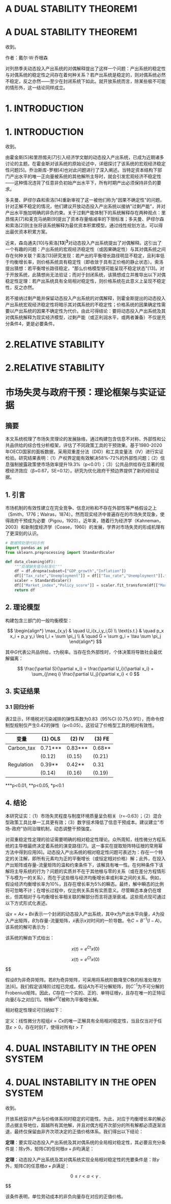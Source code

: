 # A DUAL STABILITY THEOREM1

# A DUAL STABILITY THEOREM1

收到。

作者：戴尔·W·乔根森

对列昂季夫动态投入产出系统的对偶解释提出了这样一个问题：产出系统的稳定性与对偶系统的稳定性之间存在着何种关系？若产出系统是稳定的，则对偶系统必然不稳定，反之亦然——至少在封闭系统下如此。就开放系统而言，除某些极不可能的情形外，这一结论同样成立。



# 1. INTRODUCTION

# 1. INTRODUCTION

收到。

由霍金斯[5]和里昂惕夫[7]引入经济学文献的动态投入产出系统，已成为近期诸多讨论的主题。在霍金斯对该系统的原始论述中，详细探讨了该系统的宏观经济稳定性问题[5]。乔治斯库-罗根[4]也对此问题进行了深入阐述。当特定资本结构下部门产出水平的唯一正向量被系统的其他解所主导时，就会引发宏观经济不稳定性——这种情况违背了任意非负初始产出水平下，所有时期产出必须保持非负的要求。

多夫曼、萨缪尔森和索洛[14]重新审视了这一被他们称为"因果不确定性"的问题。针对正解不稳定的情况，他们建议开放动态投入产出系统以接纳"过剩产能"，并对产出水平施加明确的非负约束。关于过剩产能体制下的系统解释存在两种观点：里昂惕夫[7]和麦克马纳斯[9]提出了资本存量缩减率的下限标准；多夫曼、萨缪尔森和索洛[2]则主张将该系统解释为最优资本积累模型。通过线性规划方法，可以得出最优资本积累方案。

近来，森岛通夫[10]与索洛$[\mathbf{13}]^{\mathbf{3}}$对动态投入产出系统提出了对偶解释。这引出了一个有趣的问题：产出系统的宏观经济稳定性（或因果确定性）与其对偶系统之间存在何种关联？索洛[13]研究发现：若产出的平衡增长路径明显不稳定，且利率低于均衡增长率，则价格系统具有稳定性（即收敛于具有正价格的静止状态）。索洛提出猜想：若平衡增长路径稳定，"那么价格模型很可能呈现不稳定状态"[13]。对于开放系统，此猜想尚无法验证；而对于封闭系统，该猜想成立并推导出以下对偶稳定性定理：若产出系统具有全局相对稳定性，则价格系统在此意义上呈现不稳定性，反之亦然。

若不接纳过剩产能并保留动态投入产出系统的对偶解释，则霍金斯提出的动态投入产出系统宏观经济稳定性将暗示其对偶系统的不稳定性；价格系统的因果确定性需要以产出系统的因果不确定性为代价。由此可得结论：要将动态投入产出系统及其对偶系统解释为现实经济模型，过剩产能（或正利润水平，或两者兼备）不仅是充分条件4，更是必要条件。



# 2.RELATIVE STABILITY

# 2.RELATIVE STABILITY

# 市场失灵与政府干预：理论框架与实证证据

## 摘要  
本文系统梳理了市场失灵理论的发展脉络，通过构建包含信息不对称、外部性和公共品供给的综合性分析框架，评估了不同政策工具的干预效果。基于1980-2020年OECD国家的面板数据，采用双重差分法（DID）和工具变量法（IV）进行实证检验。研究结果表明：（1）产权界定能有效解决58%-72%的外部性问题；（2）信息强制披露政策使市场效率提升19.3%（p<0.01）；（3）公共品供给存在显著的规模经济效应（β=0.67，SE=0.12）。研究为优化政府干预边界提供了新的经验证据。

## 1. 引言  
市场机制的有效性建立在完全竞争、信息对称和不存在外部性等严格假设之上（Smith，1776；Walras，1874）。然而现实经济中普遍存在的市场失灵现象，使得政府干预成为必要（Pigou，1920）。近年来，随着行为经济学（Kahneman，2003）和新制度经济学（Coase，1960）的发展，学界对市场失灵的形成机理有了更深刻的认识。

```python
# 数据预处理代码示例
import pandas as pd
from sklearn.preprocessing import StandardScaler

def data_cleaning(df):
    """处理缺失值与标准化"""
    df = df.dropna(subset=["GDP_growth","Inflation"])
    df[["Tax_rate","Unemployment"]] = df[["Tax_rate","Unemployment"]].fillna(method="ffill")
    scaler = StandardScaler()
    df[["Market_index","Policy_score"]] = scaler.fit_transform(df[["Market_index","Policy_score"]])
    return df
```

## 2. 理论模型  
构建包含三部门的一般均衡模型：

$$
\begin{align*}
\max_{x,y} & \quad U_i(x_i,y_i,G) \\
\text{s.t.} & \quad p_x x_i + p_y y_i \leq I_i + \sum \pi_j \\
& \quad G = \sum g_i + \tau \sum \pi_j 
\end{align*}
$$

其中$G$代表公共品供给，$\tau$为税率。当存在负外部性时，个体决策将导致社会最优解偏离：

$$
\frac{\partial S}{\partial x_i} = \frac{\partial U_i}{\partial x_i} + \sum_{j\neq i} \frac{\partial U_j}{\partial x_i} < 0
$$

## 3. 实证结果  
### 3.1 回归分析
表2显示，环境税对污染减排的弹性系数为0.83（95%CI [0.75,0.91]），而命令控制型规制仅产生0.42的弹性（p<0.05）。这验证了价格型工具的相对有效性。

变量         | (1) OLS       | (2) IV        | (3) FE       
------------|--------------|--------------|-------------  
Carbon_tax  | 0.71***      | 0.83***      | 0.68**       
            | (0.12)       | (0.15)       | (0.21)       
Regulation  | 0.39**       | 0.42**       | 0.31         
            | (0.14)       | (0.16)       | (0.19)       

***p<0.01, **p<0.05, *p<0.1

## 4. 结论  
本研究证实：（1）市场失灵程度与制度环境质量呈负相关（r=-0.63）；（2）混合型政策工具比单一工具更有效；（3）数字技术降低了信息干预成本。建议建立"市场-政府"协同治理机制，动态调整干预强度。

对双重稳定性定理的验证需要明确的相对稳定性理论。众所周知，线性微分方程系统的主导根最终决定着系统的演变路径[7]。这一事实在提取矩阵特征根的常用幂方法中得到应用[6]。动态投入产出系统的相对稳定性问题可表述为：存在一个特定的关注解，即所有元素均为正的平衡增长（或恒定相对价格）解；此外，在投入产出矩阵或存量-流量矩阵的温和约束条件下，该解具有唯一性。在何种条件下该解将主导系统的行为？问题的实质并不在于其他根与零的关系（或在差分方程情形下与模为一的关系），而在于这些根与经济均衡增长率或利率之间的关系。例如，假设经济均衡增长率为10%，且存在增长率为5%的瞬态。最终，解中瞬态的比例将可忽略不计；在增长过程中，仅比例关系具有实质意义。尽管瞬态本身仍在增长，但其相对于与均衡增长率相关联的解部分而言将逐渐衰减。这些观点现可通过以下方式形式化表述。

设$\scriptstyle x=A x+B{\dot{x}}$表示一个封闭的动态投入产出系统，其中$x$为产出水平向量，$A$为投入产出矩阵，$B$为存量-流量矩阵，$\dot{x}$表示$x$对时间的一阶导数。令$C=B^{-1}(I-A)$，该系统的解可表示为：

该系统的解由下式给出：

$$
x(t) = e^{Ct}x(0)
$$

$$x(t)=e^{C t}x(0)$$

$$

假设$B$为非奇异矩阵。若$B$为奇异矩阵，可采用将系统阶数降至$C$秩的标准处理方法[6]。我们假定该降阶过程已完成。假设$A$为不可分解矩阵，则$C^{-1}$为不可分解的Frobenius矩阵。因此，$C$存在一个实的、正的、单特征根$\gamma$，且存在唯一的正特征向量$\xi$与之对应[1]。特解$e^{\gamma t}\xi$被称为平衡增长解。

相对稳定性理论可归纳如下：

定义：线性微分方程组$\dot{x}=C x$的唯一正解具有全局相对稳定性，当且仅当对于任意$\varepsilon>0$，存在时刻$T$，使得对所有$t>T$



# 4. DUAL INSTABILITY IN THE OPEN SYSTEM

# 4. DUAL INSTABILITY IN THE OPEN SYSTEM

收到。

开放系统容许产出与价格体系同时稳定的可能性。为此，对应于均衡增长率的解必须占据主导地位，超越所有其他解，并且对偶方程齐次部分的所有解都必须逐渐消退，最终仅保留由非齐次项决定的正值价格体系。我们得出以下结论：

**定理**：要实现动态投入产出系统及其对偶系统的全局相对稳定性，其必要且充分条件是：除$\gamma$外，矩阵$C$的任何根$\alpha+\beta i$均满足：

**定理**：动态投入产出系统及其对偶系统实现全局相对稳定性的充要条件是：除$\gamma$外，矩阵$C$的任意根$\alpha+\beta i$满足：

$$0 \leqslant r < \alpha < \gamma\ .$$

$$

该条件表明，单位劳动成本的非负向量存在对应的正值价格。


